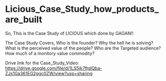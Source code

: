 # Licious_Case_Study_how_products_are_built

So, This is the Case Study of LICIOUS which done by GAGAN!!

The Case Study Covers,
Who is the founder?
Why the hell he is solving?
What is the perceived value of the people?
Who are the Targeted audience?
How much of a monitory value commodity?

Drive link for the Case_Study_Video: https://drive.google.com/file/d/1LS5jk7ftglQba-ZJs1Ga361EG2ggc0ZW/view?usp=sharing
